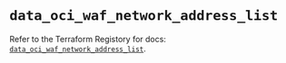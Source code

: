 # `data_oci_waf_network_address_list`

Refer to the Terraform Registory for docs: [`data_oci_waf_network_address_list`](https://registry.terraform.io/providers/oracle/oci/6.18.0/docs/data-sources/waf_network_address_list).
